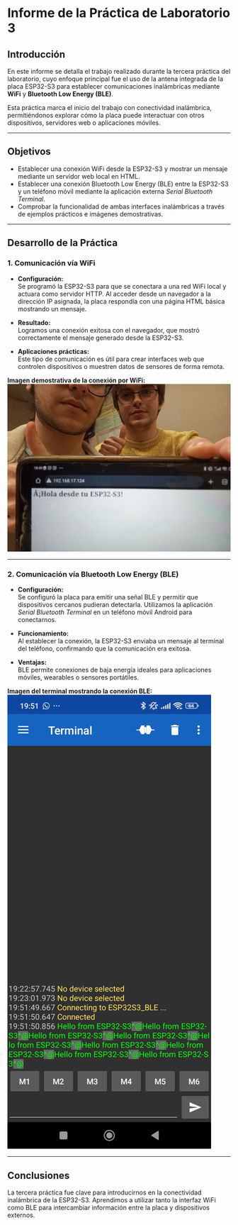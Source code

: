 # Informe de la Práctica de Laboratorio 3

## Introducción

En este informe se detalla el trabajo realizado durante la tercera práctica del laboratorio, cuyo enfoque principal fue el uso de la antena integrada de la placa ESP32-S3 para establecer comunicaciones inalámbricas mediante **WiFi** y **Bluetooth Low Energy (BLE)**.

Esta práctica marca el inicio del trabajo con conectividad inalámbrica, permitiéndonos explorar cómo la placa puede interactuar con otros dispositivos, servidores web o aplicaciones móviles.

---

## Objetivos

- Establecer una conexión WiFi desde la ESP32-S3 y mostrar un mensaje mediante un servidor web local en HTML.
- Establecer una conexión Bluetooth Low Energy (BLE) entre la ESP32-S3 y un teléfono móvil mediante la aplicación externa *Serial Bluetooth Terminal*.
- Comprobar la funcionalidad de ambas interfaces inalámbricas a través de ejemplos prácticos e imágenes demostrativas.

---

## Desarrollo de la Práctica

### 1. Comunicación vía WiFi

- **Configuración:**  
  Se programó la ESP32-S3 para que se conectara a una red WiFi local y actuara como servidor HTTP. Al acceder desde un navegador a la dirección IP asignada, la placa respondía con una página HTML básica mostrando un mensaje.

- **Resultado:**  
  Logramos una conexión exitosa con el navegador, que mostró correctamente el mensaje generado desde la ESP32-S3.

- **Aplicaciones prácticas:**  
  Este tipo de comunicación es útil para crear interfaces web que controlen dispositivos o muestren datos de sensores de forma remota.

 **Imagen demostrativa de la conexión por WiFi:**  
![Conexión WiFi - ESP32-S3](Imagenes_Practicas/Wifi.jpg)

---

### 2. Comunicación vía Bluetooth Low Energy (BLE)

- **Configuración:**  
  Se configuró la placa para emitir una señal BLE y permitir que dispositivos cercanos pudieran detectarla. Utilizamos la aplicación *Serial Bluetooth Terminal* en un teléfono móvil Android para conectarnos.

- **Funcionamiento:**  
  Al establecer la conexión, la ESP32-S3 enviaba un mensaje al terminal del teléfono, confirmando que la comunicación era exitosa.

- **Ventajas:**  
  BLE permite conexiones de baja energía ideales para aplicaciones móviles, wearables o sensores portátiles.

 **Imagen del terminal mostrando la conexión BLE:**  
![Terminal Serial Bluetooth](Imagenes_Practicas/Bluetooth.jpg)

---

## Conclusiones

La tercera práctica fue clave para introducirnos en la conectividad inalámbrica de la ESP32-S3. Aprendimos a utilizar tanto la interfaz WiFi como BLE para intercambiar información entre la placa y dispositivos externos.
